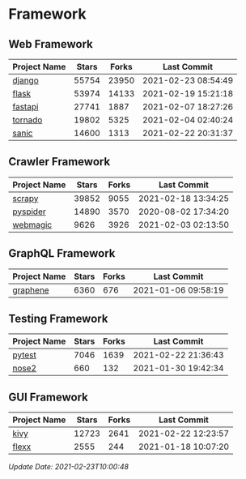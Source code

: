# Framework

## Web Framework
| Project Name | Stars | Forks | Last Commit |
| ------------ | ----- | ----- | ----------- |
| [django](https://github.com/django/django) | 55754 | 23950 | 2021-02-23 08:54:49 |
| [flask](https://github.com/pallets/flask) | 53974 | 14133 | 2021-02-19 15:21:18 |
| [fastapi](https://github.com/tiangolo/fastapi) | 27741 | 1887 | 2021-02-07 18:27:26 |
| [tornado](https://github.com/tornadoweb/tornado) | 19802 | 5325 | 2021-02-04 02:40:24 |
| [sanic](https://github.com/sanic-org/sanic) | 14600 | 1313 | 2021-02-22 20:31:37 |

## Crawler Framework
| Project Name | Stars | Forks | Last Commit |
| ------------ | ----- | ----- | ----------- |
| [scrapy](https://github.com/scrapy/scrapy) | 39852 | 9055 | 2021-02-18 13:34:25 |
| [pyspider](https://github.com/binux/pyspider) | 14890 | 3570 | 2020-08-02 17:34:20 |
| [webmagic](https://github.com/code4craft/webmagic) | 9626 | 3926 | 2021-02-03 02:13:50 |

## GraphQL Framework
| Project Name | Stars | Forks | Last Commit |
| ------------ | ----- | ----- | ----------- |
| [graphene](https://github.com/graphql-python/graphene) | 6360 | 676 | 2021-01-06 09:58:19 |

## Testing Framework
| Project Name | Stars | Forks | Last Commit |
| ------------ | ----- | ----- | ----------- |
| [pytest](https://github.com/pytest-dev/pytest) | 7046 | 1639 | 2021-02-22 21:36:43 |
| [nose2](https://github.com/nose-devs/nose2) | 660 | 132 | 2021-01-30 19:42:34 |

## GUI Framework
| Project Name | Stars | Forks | Last Commit |
| ------------ | ----- | ----- | ----------- |
| [kivy](https://github.com/kivy/kivy) | 12723 | 2641 | 2021-02-22 12:23:57 |
| [flexx](https://github.com/flexxui/flexx) | 2555 | 244 | 2021-01-18 10:07:20 |

*Update Date: 2021-02-23T10:00:48*